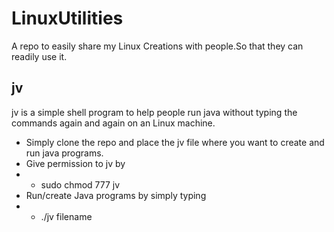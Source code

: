 # LinuxUtilities
A repo to easily share my Linux Creations with people.So that they can readily use it.

## jv
jv is a simple shell program to help people run java without typing the commands again and again on an Linux machine.

- Simply clone the repo and place the jv file where you want to create and run java programs.
- Give permission to jv by 
- - sudo chmod 777 jv
- Run/create Java programs by simply typing 
- - ./jv filename
